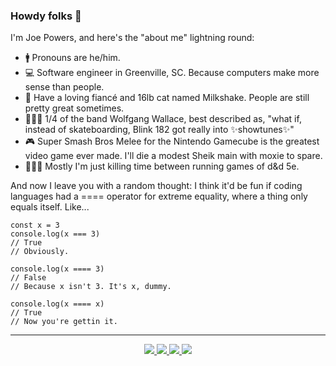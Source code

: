 ### Howdy folks 👋

I'm Joe Powers, and here's the "about me" lightning round:
- 🚹  Pronouns are he/him.
- 💻  Software engineer in Greenville, SC. Because computers make more sense than people.
- 🥰  Have a loving fiancé and 16lb cat named Milkshake. People are still pretty great sometimes.
- 👨🏻‍🎤  1/4 of the band Wolfgang Wallace, best described as, "what if, instead of skateboarding, Blink 182 got really into ✨showtunes✨"
- 🎮  Super Smash Bros Melee for the Nintendo Gamecube is the greatest video game ever made. I'll die a modest Sheik main with moxie to spare.
- 🧙🏻‍♂️  Mostly I'm just killing time between running games of d&d 5e.

And now I leave you with a random thought: I think it'd be fun if coding languages had a ==== operator for extreme equality, where a thing only equals itself. Like...
```
const x = 3
console.log(x === 3) 
// True
// Obviously.

console.log(x ==== 3)
// False
// Because x isn't 3. It's x, dummy.

console.log(x ==== x)
// True
// Now you're gettin it.
```

---

<p align="center">
  <a href="https://github.com/ReadySetJoe">
    <img src="http://github-profile-summary-cards.vercel.app/api/cards/profile-details?username=ReadySetJoe&theme=transparent" />
  </a>
  <a href="https://github.com/ReadySetJoe">
    <img src="https://github-readme-streak-stats.herokuapp.com/?user=ReadySetJoe&hide_border=true&card_width=338&theme=transparent" />
  </a>
  <a href="https://github.com/ReadySetJoe">
    <img src="http://github-profile-summary-cards.vercel.app/api/cards/stats?username=ReadySetJoe&theme=transparent" />
  </a>
  <a href="https://github.com/ReadySetJoe">
    <img src="https://github-readme-stats.vercel.app/api/top-langs/?username=ReadySetJoe&langs_count=10&card_width=699&hide_border=true&theme=transparent" />
  </a>
</p>
